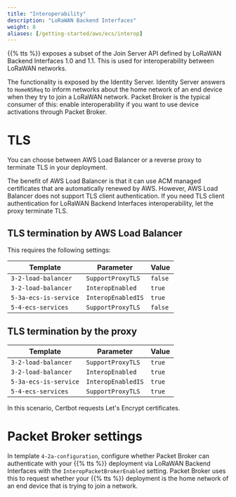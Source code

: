 ```yaml
---
title: "Interoperability"
description: "LoRaWAN Backend Interfaces"
weight: 8
aliases: [/getting-started/aws/ecs/interop]
---
```


{{% tts %}} exposes a subset of the Join Server API defined by LoRaWAN Backend Interfaces 1.0 and 1.1. This is used for interoperability between LoRaWAN networks.

<!--more-->

The functionality is exposed by the Identity Server. Identity Server answers to `HomeNSReq` to inform networks about the home network of an end device when they try to join a LoRaWAN network. Packet Broker is the typical consumer of this: enable interoperability if you want to use device activations through Packet Broker.

# TLS

You can choose between AWS Load Balancer or a reverse proxy to terminate TLS in your deployment.

The benefit of AWS Load Balancer is that it can use ACM managed certificates that are automatically renewed by AWS. However, AWS Load Balancer does not support TLS client authentication. If you need TLS client authentication for LoRaWAN Backend Interfaces interoperability, let the proxy terminate TLS.

## TLS termination by AWS Load Balancer

This requires the following settings:

Template | Parameter | Value
--- | --- | ---
`3-2-load-balancer` | `SupportProxyTLS` | `false`
`3-2-load-balancer` | `InteropEnabled` | `true`
`5-3a-ecs-is-service` | `InteropEnabledIS` | `true`
`5-4-ecs-services` | `SupportProxyTLS` | `false`

## TLS termination by the proxy

Template | Parameter | Value
--- | --- | ---
`3-2-load-balancer` | `SupportProxyTLS` | `true`
`3-2-load-balancer` | `InteropEnabled` | `true`
`5-3a-ecs-is-service` | `InteropEnabledIS` | `true`
`5-4-ecs-services` | `SupportProxyTLS` | `true`

In this scenario, Certbot requests Let's Encrypt certificates.

# Packet Broker settings

In template `4-2a-configuration`, configure whether Packet Broker can authenticate with your {{% tts %}} deployment via LoRaWAN Backend Interfaces with the `InteropPacketBrokerEnabled` setting. Packet Broker uses this to request whether your {{% tts %}} deployment is the home network of an end device that is trying to join a network.
